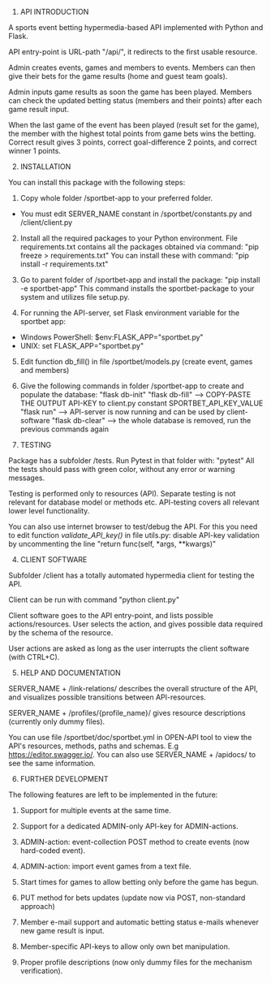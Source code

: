 1. API INTRODUCTION

  A sports event betting hypermedia-based API implemented with Python and Flask.
  
  API entry-point is URL-path "/api/", it redirects to the first usable resource.

  Admin creates events, games and members to events. Members can then 
  give their bets for the game results (home and guest team goals).
  
  Admin inputs game results as soon the game has been played. Members can check 
  the updated betting status (members and their points) after each game result input.
  
  When the last game of the event has been played (result set for the game),
  the member with the highest total points from game bets wins the betting. 
  Correct result gives 3 points, correct goal-difference 2 points, and 
  correct winner 1 points.

2. INSTALLATION

  You can install this package with the following steps:

  1. Copy whole folder /sportbet-app to your preferred folder.
   * You must edit SERVER_NAME constant in /sportbet/constants.py and /client/client.py 

  2. Install all the required packages to your Python environment. File requirements.txt
     contains all the packages obtained via command: 
       "pip freeze > requirements.txt"
     You can install these with command:
       "pip install -r requirements.txt"

  3. Go to parent folder of /sportbet-app and install the package:
       "pip install -e sportbet-app"
     This command installs the sportbet-package to your system and utilizes file setup.py.

  4. For running the API-server, set Flask environment variable for the sportbet app: 
   * Windows PowerShell: $env:FLASK_APP="sportbet.py"
   * UNIX: set FLASK_APP="sportbet.py"

  5. Edit function db_fill() in file /sportbet/models.py (create event, games and members)

  6. Give the following commands in folder /sportbet-app to create and populate the database:
       "flask db-init"
       "flask db-fill" --> COPY-PASTE THE OUTPUT API-KEY to client.py constant SPORTBET_API_KEY_VALUE
       "flask run" --> API-server is now running and can be used by client-software
       "flask db-clear" --> the whole database is removed, run the previous commands again

3. TESTING

  Package has a subfolder /tests. Run Pytest in that folder with:
    "pytest"
  All the tests should pass with green color, without any error or warning messages.

  Testing is performed only to resources (API). Separate testing is 
  not relevant for database model or methods etc. API-testing covers
  all relevant lower level functionality.
  
  You can also use internet browser to test/debug the API. For this you need to edit
  function 
    *validate_API_key()*
  in file utils.py: disable API-key validation by uncommenting the line
    "return func(self, *args, **kwargs)"

4. CLIENT SOFTWARE

  Subfolder /client has a totally automated hypermedia client for testing the API.
  
  Client can be run with command
    "python client.py"
  
  Client software goes to the API entry-point, and lists possible actions/resources.
  User selects the action, and gives possible data required by the schema of the resource.
  
  User actions are asked as long as the user interrupts the client software (with CTRL+C).

5. HELP AND DOCUMENTATION

  SERVER_NAME + /link-relations/ describes the overall structure of the API, and visualizes possible 
  transitions between API-resources.
  
  SERVER_NAME + /profiles/{profile_name}/ gives resource descriptions (currently only dummy files).
  
  You can use file /sportbet/doc/sportbet.yml in OPEN-API tool to view the API's resources,
  methods, paths and schemas. E.g https://editor.swagger.io/. You can also use 
  SERVER_NAME + /apidocs/ to see the same information.
  
6. FURTHER DEVELOPMENT

  The following features are left to be implemented in the future:

  1. Support for multiple events at the same time.
  
  2. Support for a dedicated ADMIN-only API-key for ADMIN-actions.

  2. ADMIN-action: event-collection POST method to create events (now hard-coded event).

  3. ADMIN-action: import event games from a text file.

  4. Start times for games to allow betting only before the game has begun.

  5. PUT method for bets updates (update now via POST, non-standard approach)
  
  6. Member e-mail support and automatic betting status e-mails whenever new game result is input.
  
  7. Member-specific API-keys to allow only own bet manipulation.
  
  8. Proper profile descriptions (now only dummy files for the mechanism verification).